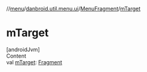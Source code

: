 //[menu](../../index.md)/[danbroid.util.menu.ui](../index.md)/[MenuFragment](index.md)/[mTarget](m-target.md)



# mTarget  
[androidJvm]  
Content  
val [mTarget](m-target.md): [Fragment](https://developer.android.com/reference/kotlin/androidx/fragment/app/Fragment.html)  



